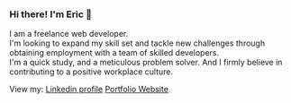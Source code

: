 ### Hi there! I'm Eric 👋

I am a freelance web developer.  
I'm looking to expand my skill set and tackle new challenges through obtaining employment with a team of skilled developers.  
I'm a quick study, and a meticulous problem solver.
And I firmly believe in contributing to a positive workplace culture.

View my: 
[Linkedin profile](https://www.linkedin.com/in/emurrelldev/)
[Portfolio Website](https://emurrell.com)

<!--
**EMurrell/EMurrell** is a ✨ _special_ ✨ repository because its `README.md` (this file) appears on your GitHub profile.

Here are some ideas to get you started:

- 🔭 I am a freelance Web Developer
- 🌱 I’m currently learning ...
- 👯 I’m looking to collaborate on ...
- 🤔 I’m looking for help with ...
- 💬 Ask me about ...
- 📫 How to reach me: ...
- 😄 Pronouns: ...
- ⚡ Fun fact: ...
-->
